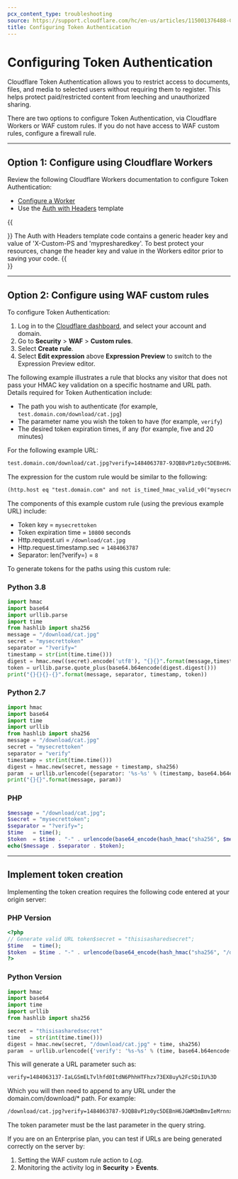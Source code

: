 ```yaml
---
pcx_content_type: troubleshooting
source: https://support.cloudflare.com/hc/en-us/articles/115001376488-Configuring-Token-Authentication
title: Configuring Token Authentication
---
```


# Configuring Token Authentication

Cloudflare Token Authentication allows you to restrict access to documents, files, and media to selected users without requiring them to register. This helps protect paid/restricted content from leeching and unauthorized sharing. 

There are two options to configure Token Authentication, via Cloudflare Workers or WAF custom rules. If you do not have access to WAF custom rules, configure a firewall rule.

___

## Option 1: Configure using Cloudflare Workers

Review the following Cloudflare Workers documentation to configure Token Authentication:

-   [Configure a Worker](/workers/get-started/quickstarts/)
-   Use the [Auth with Headers](/workers/examples/auth-with-headers/) template

{{<Aside type="warning">}}
The Auth with Headers template code contains a generic header key and
value of \'X-Custom-PS and \'mypresharedkey\'. To best protect your
resources, change the header key and value in the Workers editor prior
to saving your code.
{{</Aside>}}
___

## Option 2: Configure using WAF custom rules

To configure Token Authentication:

1. Log in to the [Cloudflare dashboard](https://dash.cloudflare.com), and select your account and domain.
2. Go to **Security** > **WAF** > **Custom rules**.
5. Select **Create rule**.
6. Select **Edit expression** above **Expression Preview** to switch to the Expression Preview editor.

The following example illustrates a rule that blocks any visitor that does not pass your HMAC key validation on a specific hostname and URL path. Details required for Token Authentication include:

- The path you wish to authenticate (for example, `test.domain.com/download/cat.jpg`)
- The parameter name you wish the token to have (for example, `verify`)
- The desired token expiration times, if any (for example, five and 20 minutes)

For the following example URL:

```txt
test.domain.com/download/cat.jpg?verify=1484063787-9JQB8vP1z0yc5DEBnH6JGWM3mBmvIeMrnnxFi3WtJLE%3D
```

The expression for the custom rule would be similar to the following:

```txt
(http.host eq "test.domain.com" and not is_timed_hmac_valid_v0("mysecrettoken", http.request.uri, 10800, http.request.timestamp.sec, 8))
```

The components of this example custom rule (using the previous example URL) include:

- Token key = `mysecrettoken`
- Token expiration time = `10800` seconds
- Http.request.uri = `/download/cat.jpg`
- Http.request.timestamp.sec = `1484063787`
- Separator: len(?verify=) = `8`

To generate tokens for the paths using this custom rule:

### Python 3.8


```python
import hmac
import base64
import urllib.parse
import time
from hashlib import sha256
message = "/download/cat.jpg"
secret = "mysecrettoken"
separator = "?verify="
timestamp = str(int(time.time()))
digest = hmac.new((secret).encode('utf8'), "{}{}".format(message,timestamp).encode('utf8'), sha256)
token = urllib.parse.quote_plus(base64.b64encode(digest.digest()))
print("{}{}{}-{}".format(message, separator, timestamp, token))
```

### Python 2.7


```python
import hmac
import base64
import time
import urllib
from hashlib import sha256
message = "/download/cat.jpg"
secret = "mysecrettoken"
separator = "verify"
timestamp = str(int(time.time()))
digest = hmac.new(secret, message + timestamp, sha256)
param  = urllib.urlencode({separator: '%s-%s' % (timestamp, base64.b64encode(digest.digest()))})
print("{}{}".format(message, param))
```

### PHP


```php
$message = "/download/cat.jpg";
$secret = "mysecrettoken";
$separator = "?verify=";
$time   = time();
$token  = $time . "-" . urlencode(base64_encode(hash_hmac("sha256", $message . $time, $secret, true)));
echo($message . $separator . $token);
```
___

## Implement token creation

Implementing the token creation requires the following code entered at your origin server:

### PHP Version


```php
<?php
// Generate valid URL token$secret = "thisisasharedsecret";
$time   = time();
$token  = $time . "-" . urlencode(base64_encode(hash_hmac("sha256", "/download/private.jpg$time", $secret, true)));param   = "verify=" . $token;
?>
```

### Python Version


```python
import hmac
import base64
import time
import urllib
from hashlib import sha256

secret = "thisisasharedsecret"
time   = str(int(time.time()))
digest = hmac.new(secret, "/download/cat.jpg" + time, sha256)
param  = urllib.urlencode({'verify': '%s-%s' % (time, base64.b64encode(digest.digest()))})
```

This will generate a URL parameter such as:

```txt
verify=1484063137-IaLGSmELTvlhfd0ItdN6PhhHTFhzx73EX8uy%2FcSDiIU%3D
```

Which you will then need to append to any URL under the domain.com/download/\* path. For example:

```txt
/download/cat.jpg?verify=1484063787-9JQB8vP1z0yc5DEBnH6JGWM3mBmvIeMrnnxFi3WtJLE%3D
```

The token parameter must be the last parameter in the query string.

If you are on an Enterprise plan, you can test if URLs are being generated correctly on the server by:
1. Setting the WAF custom rule action to _Log_.
2. Monitoring the activity log in **Security** > **Events**.
